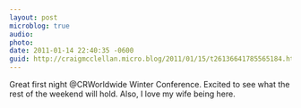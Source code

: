 ```yaml
---
layout: post
microblog: true
audio: 
photo: 
date: 2011-01-14 22:40:35 -0600
guid: http://craigmcclellan.micro.blog/2011/01/15/t26136641785565184.html
---
```

Great first night @CRWorldwide Winter Conference.  Excited to see what the rest of the weekend will hold.  Also, I love my wife being here.

